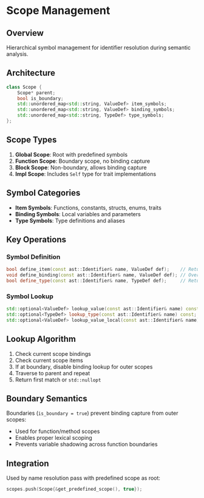 # Scope Management

## Overview

Hierarchical symbol management for identifier resolution during semantic analysis.

## Architecture

```cpp
class Scope {
    Scope* parent;
    bool is_boundary;
    std::unordered_map<std::string, ValueDef> item_symbols;
    std::unordered_map<std::string, ValueDef> binding_symbols;
    std::unordered_map<std::string, TypeDef> type_symbols;
};
```

## Scope Types

1. **Global Scope**: Root with predefined symbols
2. **Function Scope**: Boundary scope, no binding capture
3. **Block Scope**: Non-boundary, allows binding capture
4. **Impl Scope**: Includes `Self` type for trait implementations

## Symbol Categories

- **Item Symbols**: Functions, constants, structs, enums, traits
- **Binding Symbols**: Local variables and parameters
- **Type Symbols**: Type definitions and aliases

## Key Operations

### Symbol Definition
```cpp
bool define_item(const ast::Identifier& name, ValueDef def);    // Returns false on duplicate
void define_binding(const ast::Identifier& name, ValueDef def); // Overwrites existing
bool define_type(const ast::Identifier& name, TypeDef def);     // Returns false on duplicate
```

### Symbol Lookup
```cpp
std::optional<ValueDef> lookup_value(const ast::Identifier& name) const;
std::optional<TypeDef> lookup_type(const ast::Identifier& name) const;
std::optional<ValueDef> lookup_value_local(const ast::Identifier& name) const; // Current scope only
```

## Lookup Algorithm

1. Check current scope bindings
2. Check current scope items
3. If at boundary, disable binding lookup for outer scopes
4. Traverse to parent and repeat
5. Return first match or `std::nullopt`

## Boundary Semantics

Boundaries (`is_boundary = true`) prevent binding capture from outer scopes:
- Used for function/method scopes
- Enables proper lexical scoping
- Prevents variable shadowing across function boundaries

## Integration

Used by name resolution pass with predefined scope as root:
```cpp
scopes.push(Scope{&get_predefined_scope(), true});